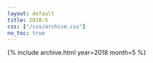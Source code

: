 ```yaml
---
layout: default
title: 2018–5
css: ["/css/archive.css"]
no_toc: true
---
```


{% include archive.html year=2018 month=5 %}
